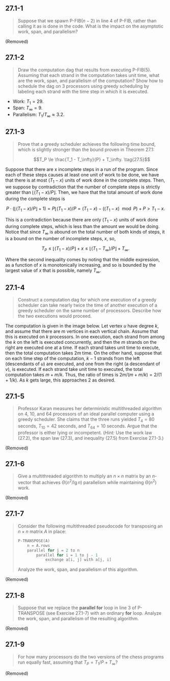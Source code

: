 ## 27.1-1

> Suppose that we spawn $\text{P-FIB}(n - 2)$ in line 4 of $\text{P-FIB}$, rather than calling it as is done in the code. What is the impact on the asymptotic work, span, and parallelism?

(Removed)

## 27.1-2

> Draw the computation dag that results from executing $\text{P-FIB}(5)$. Assuming that each strand in the computation takes unit time, what are the work, span, and parallelism of the computation? Show how to schedule the dag on 3 processors using greedy scheduling by labeling each strand with the time step in which it is executed.

- Work: $T_1 = 29$.
- Span: $T_\infty = 9$.
- Parallelism: $T_1 / T_\infty \approx 3.2$.

## 27.1-3

> Prove that a greedy scheduler achieves the following time bound, which is slightly stronger than the bound proven in Theorem 27.1:
>
> $$T_P \le \frac{T_1 - T_\infty}{P} + T_\infty. \tag{27.5}$$

Suppose that there are x incomplete steps in a run of the program. Since each of these steps causes at least one unit of work to be done, we have that there is at most $(T_1 - x)$ units of work done in the complete steps. Then, we suppose by contradiction that the number of complete steps is strictly greater than $\lfloor (T_1 - x) / P \rfloor$. Then, we have that the total amount of work done during the complete steps is

$$P \cdot (\lfloor (T_1 - x) / P \rfloor + 1) = P \lfloor (T_1 - x) / P = (T_1 - x) - ((T_1 - x) \mod P) + P > T_1 - x.$$

This is a contradiction because there are only $(T_1 - x)$ units of work done during complete steps, which is less than the amount we would be doing. Notice that since $T_\infty$ is abound on the total number of both kinds of steps, it is a bound on the number of incomplete steps, $x$, so,

$$T_P \le \lfloor (T_1 - x) / P \rfloor + x \le \lfloor (T_1 - T_\infty) / P \rfloor + T_\infty.$$

Where the second inequality comes by noting that the middle expression, as a function of $x$ is monotonically increasing, and so is bounded by the largest value of $x$ that is possible, namely $T_\infty$.

## 27.1-4

> Construct a computation dag for which one execution of a greedy scheduler can take nearly twice the time of another execution of a greedy scheduler on the same number of processors. Describe how the two executions would proceed.

The computation is given in the image below. Let vertex $u$ have degree $k$, and assume that there are $m$ vertices in each vertical chain. Assume that this is executed on $k$ processors. In one execution, each strand from among the $k$ on the left is executed concurrently, and then the $m$ strands on the right are executed one at a time. If each strand takes unit time to execute, then the total computation takes $2m$ time. On the other hand, suppose that on each time step of the computation, $k - 1$ strands from the left (descendants of $u$) are executed, and one from the right (a descendant of $v$), is executed. If each strand take unit time to executed, the total computation takes $m + m / k$. Thus, the ratio of times is $2m / (m + m / k) = 2 / (1 + 1 / k)$. As $k$ gets large, this approaches $2$ as desired.

## 27.1-5

> Professor Karan measures her deterministic multithreaded algorithm on $4$, $10$, and $64$ processors of an ideal parallel computer using a greedy scheduler. She claims that the three runs yielded $T_4 = 80$ seconds, $T_{10} = 42$ seconds, and $T_{64} = 10$ seconds. Argue that the professor is either lying or incompetent. ($\textit{Hint:}$ Use the work law $\text{(27.2)}$, the span law $\text{(27.3)}$, and inequality $\text{(27.5)}$ from Exercise 27.1-3.)

(Removed)

## 27.1-6

> Give a multithreaded algorithm to multiply an $n \times n$ matrix by an $n$-vector that achieves $\Theta(n^2 / \lg n)$ parallelism while maintaining $\Theta(n^2)$ work.

(Removed)

## 27.1-7

> Consider the following multithreaded pseudocode for transposing an $n \times n$ matrix $A$ in place:
>
> ```cpp
> P-TRANSPOSE(A)
>     n = A.rows
>     parallel for j = 2 to n
>         parallel for i = 1 to j - 1
>             exchange a[i, j] with a[j, i]
> ```
>
> Analyze the work, span, and parallelism of this algorithm.

(Removed)

## 27.1-8

> Suppose that we replace the **parallel for** loop in line 3 of $\text{P-TRANSPOSE}$ (see Exercise 27.1-7) with an ordinary **for** loop. Analyze the work, span, and parallelism of the resulting algorithm.

(Removed)

## 27.1-9

> For how many processors do the two versions of the chess programs run equally fast, assuming that $T_P = T_1 / P + T_\infty$?

(Removed)
